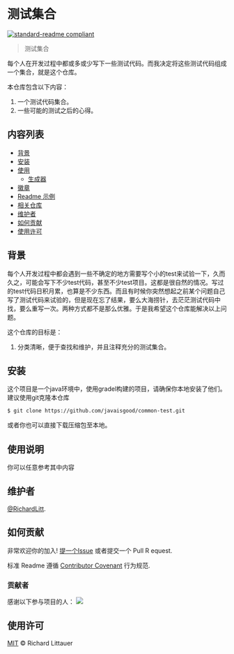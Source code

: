 # 测试集合

[![standard-readme compliant](https://img.shields.io/badge/readme%20style-standard-brightgreen.svg?style=flat-square)](https://github.com/RichardLitt/standard-readme)

> 测试集合

每个人在开发过程中都或多或少写下一些测试代码。而我决定将这些测试代码组成一个集合，就是这个仓库。

本仓库包含以下内容：

1. 一个测试代码集合。
2. 一些可能的测试之后的心得。

## 内容列表

- [背景](#背景)
- [安装](#安装)
- [使用](#使用)
	- [生成器](#生成器)
- [徽章](#徽章)
- [Readme 示例](#Readme-示例)
- [相关仓库](#相关仓库)
- [维护者](#维护者)
- [如何贡献](#如何贡献)
- [使用许可](#使用许可)

## 背景

每个人开发过程中都会遇到一些不确定的地方需要写个小的test来试验一下，久而久之，可能会写下不少test代码，甚至不少test项目。这都是很自然的情况。写过的test代码日积月累，也算是不少东西。而且有时候你突然想起之前某个问题自己写了测试代码来试验的，但是现在忘了结果，要么大海捞针，去茫茫测试代码中找，要么重写一次。两种方式都不是那么优雅。于是我希望这个仓库能解决以上问题。


这个仓库的目标是：


1. 分类清晰，便于查找和维护，并且注释充分的测试集合。


## 安装

这个项目是一个java环境中，使用gradel构建的项目，请确保你本地安装了他们。
建议使用git克隆本仓库

```sh
$ git clone https://github.com/javaisgood/common-test.git
```
或者你也可以直接下载压缩包至本地。


## 使用说明

你可以任意参考其中内容

## 维护者

[@RichardLitt](https://github.com/javaisgood).

## 如何贡献

非常欢迎你的加入! [提一个Issue](https://github.com/javaisgood/common-test/issues/new) 或者提交一个 Pull R equest.


标准 Readme 遵循 [Contributor Covenant](http://contributor-covenant.org/version/1/3/0/) 行为规范.

### 贡献者

感谢以下参与项目的人：
<a href="graphs/contributors"><img src="https://opencollective.com/common-test/contributors.svg?width=890&button=false" /></a>


## 使用许可

[MIT](LICENSE) © Richard Littauer
